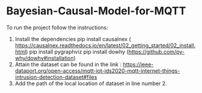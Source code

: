 # Bayesian-Causal-Model-for-MQTT


To run the project follow the instructions:

1. Install the dependencies
    pip install causalnex ( https://causalnex.readthedocs.io/en/latest/02_getting_started/02_install.html)
    pip install  pygraphviz
    pip install dowhy (https://github.com/py-why/dowhy#installation)
2. Attain the dataset can be found in the link : https://ieee-dataport.org/open-access/mqtt-iot-ids2020-mqtt-internet-things-intrusion-detection-dataset#files
3. Add the path of the local location of dataset in line number 2.

